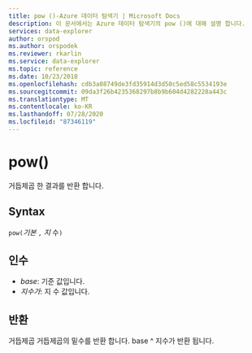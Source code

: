 ```yaml
---
title: pow ()-Azure 데이터 탐색기 | Microsoft Docs
description: 이 문서에서는 Azure 데이터 탐색기의 pow ()에 대해 설명 합니다.
services: data-explorer
author: orspod
ms.author: orspodek
ms.reviewer: rkarlin
ms.service: data-explorer
ms.topic: reference
ms.date: 10/23/2018
ms.openlocfilehash: cdb3a08749de3fd35914d3d50c5ed58c5534193e
ms.sourcegitcommit: 09da3f26b4235368297b8b9b604d4282228a443c
ms.translationtype: MT
ms.contentlocale: ko-KR
ms.lasthandoff: 07/28/2020
ms.locfileid: "87346119"
---
```

# <a name="pow"></a>pow()

거듭제곱 한 결과를 반환 합니다.

## <a name="syntax"></a>Syntax

`pow(`*기본* `,` *지* 수`)`

## <a name="arguments"></a>인수

* *base*: 기준 값입니다.
* *지수가*: 지 수 값입니다.

## <a name="returns"></a>반환

거듭제곱 거듭제곱의 밑수를 반환 합니다. base ^ 지수가 반환 됩니다.